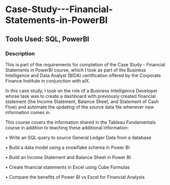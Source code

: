 # Case-Study---Financial-Statements-in-PowerBI

## Tools Used: SQL, PowerBI

### Description
This is part of the requirements for completion of the Case Study - Financial Statements in PowerBI course, which I took as part of the Business Intelligence and Data Analyst (BIDA) certification offered by the Corporate Finance Institute in conjunction with alX.

In this case study, I took on the role of a Business Intelligence Developer whose task was to create a dashboard with previously created financial statement (the Income Statement, Balance Sheet, and Statement of Cash Flow) and automate the updating of the source data file whenever new information comes in.

This course covers the information shared in the Tableau Fundamentals course in addition to teaching these additional information:

• Write an SQL query to source General Ledger Data from a database

• Build a data model using a snowflake schema in Power BI

• Build an Income Statement and Balance Sheet in Power BI

• Create financial statements in Excel using Cube Formulas

• Compare the benefits of Power BI vs Excel for Financial Analysis
